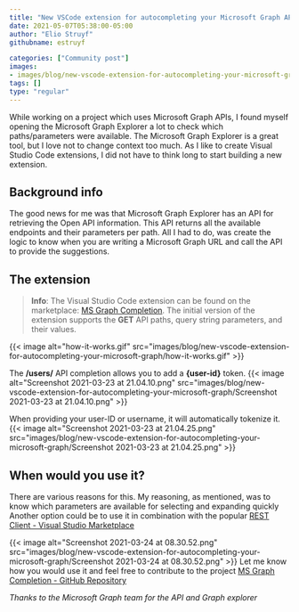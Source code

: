 ```yaml
---
title: "New VSCode extension for autocompleting your Microsoft Graph APIs"
date: 2021-05-07T05:38:00-05:00
author: "Elio Struyf"
githubname: estruyf

categories: ["Community post"]
images:
- images/blog/new-vscode-extension-for-autocompleting-your-microsoft-graph/how-it-works.gif
tags: []
type: "regular"
---
```


While working on a project which uses Microsoft Graph APIs, I found
myself opening the Microsoft Graph Explorer a lot to check which
paths/parameters were available. The Microsoft Graph Explorer is a great
tool, but I love not to change context too much.
As I like to create Visual Studio Code extensions, I did not have to
think long to start building a new extension.

## Background info

The good news for me was that Microsoft Graph Explorer has an API for
retrieving the Open API information. This API returns all the available
endpoints and their parameters per path. All I had to do, was create the
logic to know when you are writing a Microsoft Graph URL and call the
API to provide the suggestions.

## The extension 

> **Info**: The Visual Studio Code extension can be found on the
marketplace: [MS Graph
Completion](https://marketplace.visualstudio.com/items?itemName=eliostruyf.vscode-msgraph-autocomplete "MS Graph Completion").
The initial version of the extension supports the **GET** API paths,
query string parameters, and their values.

{{< image alt="how-it-works.gif" src="images/blog/new-vscode-extension-for-autocompleting-your-microsoft-graph/how-it-works.gif" >}}

The **/users/** API completion allows you to add a **{user-id}** token.
{{< image alt="Screenshot 2021-03-23 at 21.04.10.png" src="images/blog/new-vscode-extension-for-autocompleting-your-microsoft-graph/Screenshot 2021-03-23 at 21.04.10.png" >}}

When providing your user-ID or username, it will automatically tokenize
it.
{{< image alt="Screenshot 2021-03-23 at 21.04.25.png" src="images/blog/new-vscode-extension-for-autocompleting-your-microsoft-graph/Screenshot 2021-03-23 at 21.04.25.png" >}}

## When would you use it?

There are various reasons for this. My reasoning, as mentioned, was to
know which parameters are available for selecting and expanding
quickly
Another option could be to use it in combination with the popular [REST
Client - Visual Studio
Marketplace](https://marketplace.visualstudio.com/items?itemName=humao.rest-client)

{{< image alt="Screenshot 2021-03-24 at 08.30.52.png" src="images/blog/new-vscode-extension-for-autocompleting-your-microsoft-graph/Screenshot 2021-03-24 at 08.30.52.png" >}}
Let me know how you would use it and feel free to contribute to the
project [MS Graph Completion - GitHub
Repository](https://github.com/estruyf/vscode-msgraph-autocomplete "MS Graph Completion - GitHub Repository")

*Thanks to the Microsoft Graph team for the API and Graph explorer*
